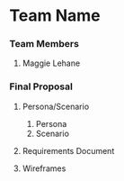 # Team Name

### Team Members
1. Maggie Lehane

### Final Proposal
1. Persona/Scenario
    1. Persona
    2. Scenario
2. Requirements Document

3. Wireframes






